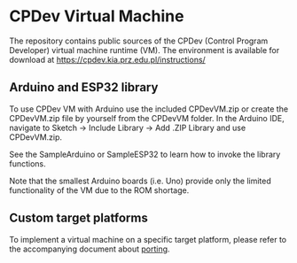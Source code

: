 # CPDev Virtual Machine

The repository contains public sources of the CPDev (Control Program Developer) virtual machine runtime (VM).
The environment is available for download at https://cpdev.kia.prz.edu.pl/instructions/ 

## Arduino and ESP32 library

To use CPDev VM with Arduino use the included CPDevVM.zip or create the CPDevVM.zip file by yourself from the CPDevVM folder.
In the Arduino IDE, navigate to Sketch -> Include Library -> Add .ZIP Library and use CPDevVM.zip.

See the SampleArduino or SampleESP32 to learn how to invoke the library functions.

Note that the smallest Arduino boards (i.e. Uno) provide only the limited functionality of the VM due to the ROM shortage.

## Custom target platforms

To implement a virtual machine on a specific target platform, please refer to the accompanying document about [porting](porting.md).
